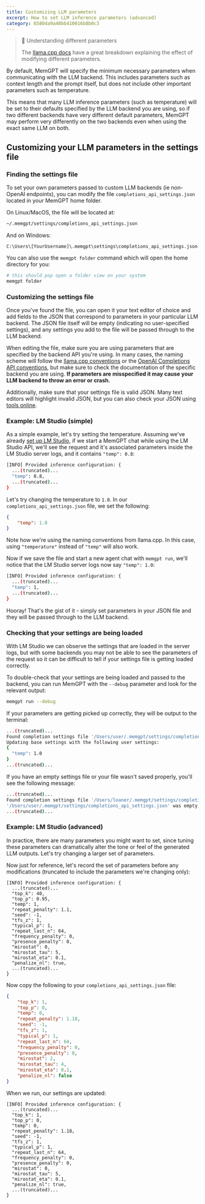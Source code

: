 ```yaml
---
title: Customizing LLM parameters
excerpt: How to set LLM inference parameters (advanced)
category: 6580da9a40bb410016b8b0c3
---
```


> 📘 Understanding different parameters
>
> The [llama.cpp docs](https://github.com/ggerganov/llama.cpp/blob/master/examples/main/README.md) have a great breakdown explaining the effect of modifying different parameters.

By default, MemGPT will specify the minimum necessary parameters when communicating with the LLM backend. This includes parameters such as context length and the prompt itself, but does not include other important parameters such as temperature.

This means that many LLM inference parameters (such as temperature) will be set to their defaults specified by the LLM backend you are using, so if two different backends have very different default parameters, MemGPT may perform very differently on the two backends even when using the exact same LLM on both.

## Customizing your LLM parameters in the settings file

### Finding the settings file

To set your own parameters passed to custom LLM backends (ie non-OpenAI endpoints), you can modify the file `completions_api_settings.json` located in your MemGPT home folder.

On Linux/MacOS, the file will be located at:

```sh
~/.memgpt/settings/completions_api_settings.json
```

And on Windows:

```batch
C:\Users\[YourUsername]\.memgpt\settings\completions_api_settings.json
```

You can also use the `memgpt folder` command which will open the home directory for you:

```sh
# this should pop open a folder view on your system
memgpt folder
```

### Customizing the settings file

Once you've found the file, you can open it your text editor of choice and add fields to the JSON that correspond to parameters in your particular LLM backend. The JSON file itself will be empty (indicating no user-specified settings), and any settings you add to the file will be passed through to the LLM backend.

When editing the file, make sure you are using parameters that are specified by the backend API you're using. In many cases, the naming scheme will follow the [llama.cpp conventions](https://github.com/ggerganov/llama.cpp/blob/master/examples/main/README.md) or the [OpenAI Completions API conventions](https://platform.openai.com/docs/api-reference/completions/create), but make sure to check the documentation of the specific backend you are using. **If parameters are misspecified it may cause your LLM backend to throw an error or crash.**

Additionally, make sure that your settings file is valid JSON. Many text editors will highlight invalid JSON, but you can also check your JSON using [tools online](https://jsonformatter.org/).

### Example: LM Studio (simple)

As a simple example, let's try setting the temperature. Assuming we've already [set up LM Studio](lmstudio), if we start a MemGPT chat while using the LM Studio API, we'll see the request and it's associated parameters inside the LM Studio server logs, and it contains `"temp": 0.8`:

```sh
[INFO] Provided inference configuration: {
  ...(truncated)...
  "temp": 0.8,
  ...(truncated)...
}
```

Let's try changing the temperature to `1.0`. In our `completions_api_settings.json` file, we set the following:

```json
{
    "temp": 1.0
}
```

Note how we're using the naming conventions from llama.cpp. In this case, using `"temperature"` instead of `"temp"` will also work.

Now if we save the file and start a new agent chat with `memgpt run`, we'll notice that the LM Studio server logs now say `"temp": 1.0`:

```sh
[INFO] Provided inference configuration: {
  ...(truncated)...
  "temp": 1,
  ...(truncated)...
}
```

Hooray! That's the gist of it - simply set parameters in your JSON file and they will be passed through to the LLM backend.

### Checking that your settings are being loaded

With LM Studio we can observe the settings that are loaded in the server logs, but with some backends you may not be able to see the parameters of the request so it can be difficult to tell if your settings file is getting loaded correctly.

To double-check that your settings are being loaded and passed to the backend, you can run MemGPT with the `--debug` parameter and look for the relevant output:

```sh
memgpt run --debug
```

If your parameters are getting picked up correctly, they will be output to the terminal:

```sh
...(truncated)...
Found completion settings file '/Users/user/.memgpt/settings/completions_api_settings.json', loading it...
Updating base settings with the following user settings:
{
  "temp": 1.0
}
...(truncated)...
```

If you have an empty settings file or your file wasn't saved properly, you'll see the following message:

```sh
...(truncated)...
Found completion settings file '/Users/loaner/.memgpt/settings/completions_api_settings.json', loading it...
'/Users/user/.memgpt/settings/completions_api_settings.json' was empty, ignoring...
...(truncated)...
```

### Example: LM Studio (advanced)

In practice, there are many parameters you might want to set, since tuning these parameters can dramatically alter the tone or feel of the generated LLM outputs. Let's try changing a larger set of parameters.

Now just for reference, let's record the set of parameters before any modifications (truncated to include the parameters we're changing only):

```text
[INFO] Provided inference configuration: {
  ...(truncated)...
  "top_k": 40,
  "top_p": 0.95,
  "temp": 1,
  "repeat_penalty": 1.1,
  "seed": -1,
  "tfs_z": 1,
  "typical_p": 1,
  "repeat_last_n": 64,
  "frequency_penalty": 0,
  "presence_penalty": 0,
  "mirostat": 0,
  "mirostat_tau": 5,
  "mirostat_eta": 0.1,
  "penalize_nl": true,
  ...(truncated)...
}
```

Now copy the following to your `completions_api_settings.json` file:

```json
{
    "top_k": 1,
    "top_p": 0,
    "temp": 0,
    "repeat_penalty": 1.18,
    "seed": -1,
    "tfs_z": 1,
    "typical_p": 1,
    "repeat_last_n": 64,
    "frequency_penalty": 0,
    "presence_penalty": 0,
    "mirostat": 2,
    "mirostat_tau": 4,
    "mirostat_eta": 0.1,
    "penalize_nl": false
}
```

When we run, our settings are updated:

```text
[INFO] Provided inference configuration: {
  ...(truncated)...
  "top_k": 1,
  "top_p": 0,
  "temp": 0,
  "repeat_penalty": 1.18,
  "seed": -1,
  "tfs_z": 1,
  "typical_p": 1,
  "repeat_last_n": 64,
  "frequency_penalty": 0,
  "presence_penalty": 0,
  "mirostat": 0,
  "mirostat_tau": 5,
  "mirostat_eta": 0.1,
  "penalize_nl": true,
  ...(truncated)...
}
```
